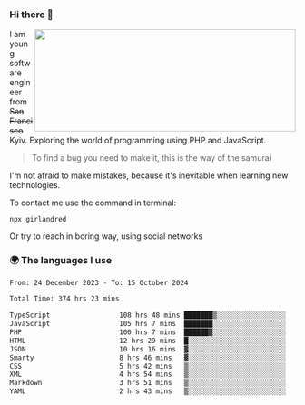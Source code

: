 ### Hi there 👋  

<img align='right' src="https://github-readme-stats.vercel.app/api?username=girlandred&count_private=true&show_icons=true&include_all_commits=true&hide_rank=true&hide_title=true&theme=buefy&card_width=300" width=460 height=180>


I am young software engineer from ~~San Francisco~~ Kyiv. Exploring the world of programming using PHP and JavaScript.


> To find a bug you need to make it, this is the way of the samurai



I'm not afraid to make mistakes, because it's inevitable when learning new technologies.

To contact me use the command in terminal:

```
npx girlandred
```

Or try to reach in boring way, using social networks


### 🌍 The languages I use

<!--START_SECTION:waka-->

```txt
From: 24 December 2023 - To: 15 October 2024

Total Time: 374 hrs 23 mins

TypeScript                 108 hrs 48 mins ███████▒░░░░░░░░░░░░░░░░░   29.05 %
JavaScript                 105 hrs 7 mins  ███████░░░░░░░░░░░░░░░░░░   28.07 %
PHP                        100 hrs 7 mins  ██████▓░░░░░░░░░░░░░░░░░░   26.74 %
HTML                       12 hrs 29 mins  █░░░░░░░░░░░░░░░░░░░░░░░░   03.34 %
JSON                       10 hrs 16 mins  ▓░░░░░░░░░░░░░░░░░░░░░░░░   02.74 %
Smarty                     8 hrs 46 mins   ▓░░░░░░░░░░░░░░░░░░░░░░░░   02.34 %
CSS                        5 hrs 42 mins   ▒░░░░░░░░░░░░░░░░░░░░░░░░   01.53 %
XML                        4 hrs 54 mins   ▒░░░░░░░░░░░░░░░░░░░░░░░░   01.31 %
Markdown                   3 hrs 51 mins   ▒░░░░░░░░░░░░░░░░░░░░░░░░   01.03 %
YAML                       2 hrs 43 mins   ▒░░░░░░░░░░░░░░░░░░░░░░░░   00.73 %
```

<!--END_SECTION:waka-->
